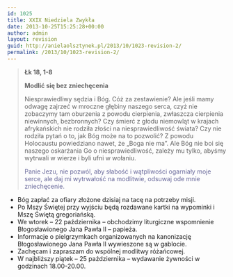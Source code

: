 ```yaml
---
id: 1025
title: XXIX Niedziela Zwykła
date: 2013-10-25T15:25:28+00:00
author: admin
layout: revision
guid: http://anielaolsztynek.pl/2013/10/1023-revision-2/
permalink: /2013/10/1023-revision-2/
---
```

> **Łk 18, 1-8**
> 
> **Modlić się bez zniechęcenia**
> 
> Niesprawiedliwy sędzia i Bóg. Cóż za zestawienie? Ale jeśli mamy odwagę zajrzeć w mroczne głębiny naszego serca, czyż nie zobaczymy tam oburzenia z powodu cierpienia, zwłaszcza cierpienia niewinnych, bezbronnych? Czy śmierć z głodu niemowląt w krajach afrykańskich nie rodziła złości na niesprawiedliwość świata? Czy nie rodziła pytań o to, jak Bóg może na to pozwolić? Z powodu Holocaustu powiedziano nawet, że &#8222;Boga nie ma&#8221;. Ale Bóg nie boi się naszego oskarżania Go o niesprawiedliwość, zależy mu tylko, abyśmy wytrwali w wierze i byli ufni w wołaniu.
> 
> <span style="color: #666699;">Panie Jezu, nie pozwól, aby słabość i wątpliwości ogarniały moje serce, ale daj mi wytrwałość na modlitwie, odsuwaj ode mnie zniechęcenie. </span>

  * Bóg zapłać za ofiary złożone dzisiaj na tacę na potrzeby misji.
  * Po Mszy Świętej przy wyjściu będą rozdawane kartki na wypominki i Mszę Świętą gregoriańską.
  * We wtorek &#8211; 22 października &#8211; obchodzimy liturgiczne wspomnienie Błogosławionego Jana Pawła II &#8211; papieża.
  * Informacje o pielgrzymkach organizowanych na kanonizację Błogosławionego Jana Pawła II wywieszone są w gablocie.
  * Zachęcam i zapraszam do wspólnej modlitwy różańcowej.
  * W najbliższy piątek &#8211; 25 października &#8211; wydawanie żywności w godzinach 18.00-20.00.